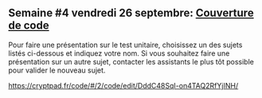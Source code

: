 ## Semaine #4 vendredi 26 septembre: [Couverture de code](https://github.com/umontreal-diro/IFT3913/issues/3)

Pour faire une présentation sur le test unitaire, choisissez un des sujets listés ci-dessous et indiquez votre nom. Si vous souhaitez faire une présentation sur un autre sujet, contacter les assistants le plus tôt possible pour valider le nouveau sujet.

https://cryptpad.fr/code/#/2/code/edit/DddC48SqI-on4TAQ2RfYjINH/